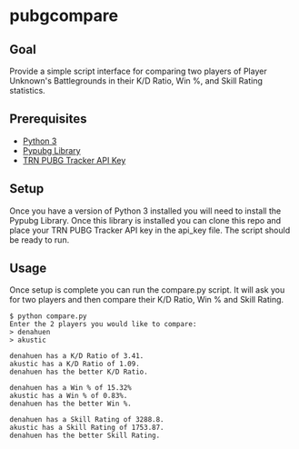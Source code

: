 # pubgcompare

## Goal
Provide a simple script interface for comparing two players of Player Unknown's Battlegrounds in their K/D Ratio, Win %, and Skill Rating statistics.

## Prerequisites
* [Python 3](https://www.python.org/)
* [Pypubg Library](https://github.com/lbrictson/pypubg)
* [TRN PUBG Tracker API Key](https://pubgtracker.com/site-api)

## Setup
Once you have a version of Python 3 installed you will need to install the Pypubg Library. Once this library is installed you can clone this repo and place your TRN PUBG Tracker API key in the api_key file.  The script should be ready to run.

## Usage
Once setup is complete you can run the compare.py script. It will ask you for two players and then compare their K/D Ratio, Win % and Skill Rating.

```shell
$ python compare.py
Enter the 2 players you would like to compare:
> denahuen
> akustic

denahuen has a K/D Ratio of 3.41.
akustic has a K/D Ratio of 1.09.
denahuen has the better K/D Ratio.

denahuen has a Win % of 15.32%
akustic has a Win % of 0.83%.
denahuen has the better Win %.

denahuen has a Skill Rating of 3288.8.
akustic has a Skill Rating of 1753.87.
denahuen has the better Skill Rating.
```
